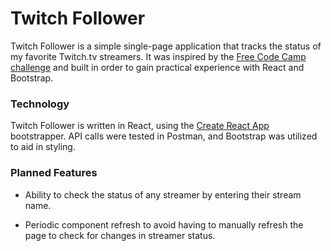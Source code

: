 # Twitch Follower

Twitch Follower is a simple single-page application that tracks the status of my favorite Twitch.tv streamers. It was inspired by the [Free Code Camp challenge](https://www.freecodecamp.org/challenges/use-the-twitchtv-json-api) and built in order to gain practical experience with React and Bootstrap.

### Technology

Twitch Follower is written in React, using the [Create React App](https://github.com/facebook/create-react-app) bootstrapper. API calls were tested in Postman, and Bootstrap was utilized to aid in styling.

### Planned Features

* Ability to check the status of any streamer by entering their stream name.

* Periodic component refresh to avoid having to manually refresh the page to check for changes in streamer status.